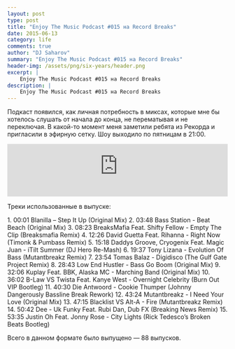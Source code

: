 ```yaml
---
layout: post
type: post
title: "Enjoy The Music Podcast #015 на Record Breaks"
date: 2015-06-13
category: life
comments: true
author: "DJ Saharov"
summary: "Enjoy The Music Podcast #015 на Record Breaks"
header-img: /assets/png/six-years/header.png
excerpt: |
    Enjoy The Music Podcast #015 на Record Breaks
description: |
    Enjoy The Music Podcast #015 на Record Breaks
---
```


<p>
<span class="firstcharacter">П</span>одкаст появился, как личная потребность в миксах, которые мне бы хотелось слушать от начала до конца, не перематывая и не переключая. В какой-то момент меня заметили ребята из Рекорда и пригласили в эфирную сетку. Шоу выходило по пятницам в 21:00.
</p>

<iframe width="100%" height="120" src="https://player-widget.mixcloud.com/widget/iframe/?hide_cover=1&feed=%2Fdjsaharovofficial%2Fdj-saharov-enjoy-the-music-podcast-015%2F" frameborder="0" allow="encrypted-media; fullscreen; autoplay; idle-detection; speaker-selection; web-share;" ></iframe>

<p>Треки использованные в выпуске:</p>
1. 00:01 Blanilla – Step It Up (Original Mix)
2. 03:48 Bass Station - Beat Beach (Original Mix)
3. 08:23 BreaksMafia Feat. Shifty Fellow - Empty The Clip (Breaksmafia Remix)
4. 12:26 David Guetta Feat. Rihanna - Right Now (Timonk & Pumbass Remix)
5. 15:18 Daddys Groove, Cryogenix Feat. Magic Juan - iTilt Summer (DJ Hero Re-Mash)
6. 19:37 Tony Lizana - Evolution Of Bass (Mutantbreakz Remix)
7. 23:54 Tomas Balaz - Digidisco (The Gulf Gate Project Remix)
8. 28:43 Low End Hustler - Bass Go Boom (Original Mix)
9. 32:06 Kuplay Feat. BBK, Alaska MC - Marching Band (Original Mix)
10. 36:02 B-Law VS Twista Feat. Kanye West - Overnight Celebrity (Burn Out VIP Bootleg)
11. 40:30 Die Antwoord - Cookie Thumper (Johnny Dangerously Bassline Break Rework)
12. 43:24 Mutantbreakz - I Need Your Love (Original Mix)
13. 47:15 Blacklist VS Alt-A - Fire (Mutantbreakz Remix)
14. 50:42 Dee - Uk Funky Feat. Rubi Dan, Dub FX (Breaking News Remix)
15. 53:35 Justin Oh Feat. Jonny Rose - City Lights (Rick Tedesco’s Broken Beats Bootleg)

<p>Всего в данном формате было выпущено &mdash; 88 выпусков.</p>